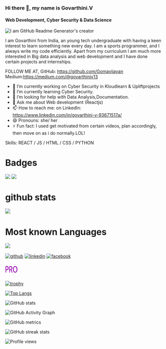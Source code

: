 ### Hi there 👋, my name is Govarthini.V
#### Web Development, Cyber Security & Data Science
![I am GitHub Readme Generator's creator](https://arturssmirnovs.github.io/github-profile-readme-generator/images/banner.png)

I am Govarthini from India, an young tech undergraduate with having a keen interest to learn something new every day.
I am a sports programmer, and I always write my code efficiently. Apart from my curriculum I am much more interested in Big data analysis and web development and I have done certain projects and internships.

FOLLOW ME AT,
GitHub: https://github.com/Gomavijayan
Medium:https://medium.com/@govarthiniv13


- 🔭 I’m currently working on Cyber Security in Kloudlearn & Upliftprojects
- 🌱 I’m currently learning Cyber Security.
- 🤔 I’m looking for help with Data Analysis,Documentation.
- 💬 Ask me about Web development (Reactjs)
- 📫 How to reach me:    on LinkedIn: https://www.linkedin.com/in/govarthini-v-93671517a/
- 😄 Pronouns: she/ her
- ⚡ Fun fact: I used get motivated from certain videos, plan accordingly, then move on as i do normally.LOL!

Skills:  REACT / JS / HTML / CSS / PYTHON 
# Badges

<img src = "https://img.shields.io/badge/-HTML-e34f26?logo=html5&logoColor=fff">
<img src = "https://img.shields.io/badge/-CSS-e34f26?logo=css3&logoColor=fff">

# github stats

<img src = "https://github-readme-stats.vercel.app/api?username=Gomavijayan&&show_icons=true&title_color=ffffff&icon_color=bb2acf&text_color=daf7dc&bg_color=191919">


# Most known Languages

<img src = "https://github-readme-stats.vercel.app/api/top-langs/?username=Gomavijayan&show_icons=true&theme=radical">



[<img src='https://cdn.jsdelivr.net/npm/simple-icons@3.0.1/icons/github.svg' alt='github' height='40'>](https://github.com/https://github.com/Gomavijayan)  [<img src='https://cdn.jsdelivr.net/npm/simple-icons@3.0.1/icons/linkedin.svg' alt='linkedin' height='40'>](https://www.linkedin.com/in/https://www.linkedin.com/in/govarthini-v-93671517a//)  [<img src='https://cdn.jsdelivr.net/npm/simple-icons@3.0.1/icons/facebook.svg' alt='facebook' height='40'>](https://www.facebook.com/https://www.facebook.com/goma.vijayan.5/)  

<a href='https://github.com/pricing'><img src='https://raw.githubusercontent.com/acervenky/animated-github-badges/master/assets/pro.gif' width='40' height='40'></a> 

[![trophy](https://github-profile-trophy.vercel.app/?username=https://github.com/Gomavijayan)](https://github.com/ryo-ma/github-profile-trophy)

[![Top Langs](https://github-readme-stats.vercel.app/api/top-langs/?username=https://github.com/Gomavijayan)](https://github.com/anuraghazra/github-readme-stats)

![GitHub stats](https://github-readme-stats.vercel.app/api?username=https://github.com/Gomavijayan&show_icons=true)  

![GitHub Activity Graph](https://activity-graph.herokuapp.com/graph?username=https://github.com/Gomavijayan)  

![GitHub metrics](https://metrics.lecoq.io/https://github.com/Gomavijayan)  

![GitHub streak stats](https://github-readme-streak-stats.herokuapp.com/?user=https://github.com/Gomavijayan)  

![Profile views](https://gpvc.arturio.dev/https://github.com/Gomavijayan)  




